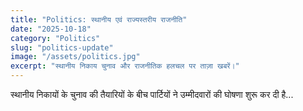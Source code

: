 ```yaml
---
title: "Politics: स्थानीय एवं राज्यस्तरीय राजनीति"
date: "2025-10-18"
category: "Politics"
slug: "politics-update"
image: "/assets/politics.jpg"
excerpt: "स्थानीय निकाय चुनाव और राजनीतिक हलचल पर ताज़ा खबरें।"
---
```


स्थानीय निकायों के चुनाव की तैयारियों के बीच पार्टियों ने उम्मीदवारों की घोषणा शुरू कर दी है...

